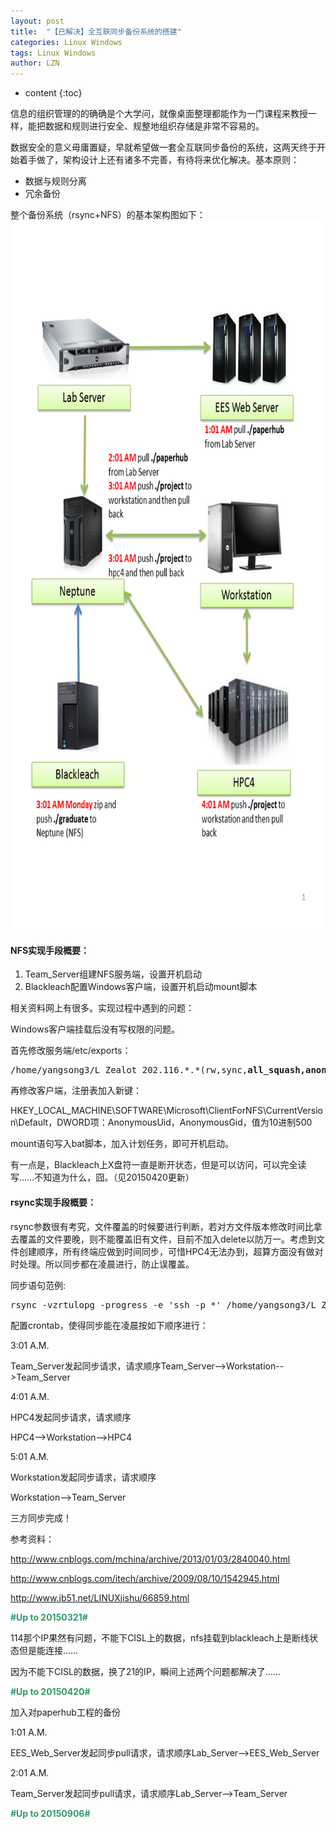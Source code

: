 ```yaml
---
layout: post
title:  "【已解决】全互联同步备份系统的搭建" 
categories: Linux Windows
tags: Linux Windows
author: LZN
---
```


* content
{:toc}

信息的组织管理的的确确是个大学问，就像桌面整理都能作为一门课程来教授一样，能把数据和规则进行安全、规整地组织存储是非常不容易的。

数据安全的意义毋庸置疑，早就希望做一套全互联同步备份的系统，这两天终于开始着手做了，架构设计上还有诸多不完善，有待将来优化解决。基本原则：
<ul>
	<li>数据与规则分离</li>
	<li>冗余备份</li>
</ul>
整个备份系统（rsync+NFS）的基本架构图如下：
<a href="../uploads/2015/03/bck_sys.png"><img class="alignnone size-full wp-image-685" src="../uploads/2015/03/bck_sys.png" alt="bck_sys" width="756" height="1134" /></a>
<h4>NFS实现手段概要：</h4>
<ol>
	<li>Team_Server组建NFS服务端，设置开机启动</li>
	<li>Blackleach配置Windows客户端，设置开机启动mount脚本</li>
</ol>
相关资料网上有很多。实现过程中遇到的问题：

Windows客户端挂载后没有写权限的问题。

首先修改服务端/etc/exports：
<pre>/home/yangsong3/L_Zealot 202.116.*.*(rw,sync,<strong>all_squash,anonuid=500,anongid=500</strong>)</pre>
再修改客户端，注册表加入新键：

HKEY_LOCAL_MACHINE\SOFTWARE\Microsoft\ClientForNFS\CurrentVersion\Default，DWORD项：AnonymousUid，AnonymousGid，值为10进制500

mount语句写入bat脚本，加入计划任务，即可开机启动。

有一点是，Blackleach上X盘符一直是断开状态，但是可以访问，可以完全读写……不知道为什么，囧。（见20150420更新）
<h4>rsync实现手段概要：</h4>
rsync参数很有考究，文件覆盖的时候要进行判断，若对方文件版本修改时间比拿去覆盖的文件要晚，则不能覆盖旧有文件，目前不加入delete以防万一。考虑到文件创建顺序，所有终端应做到时间同步，可惜HPC4无法办到，超算方面没有做对时处理。所以同步都在凌晨进行，防止误覆盖。

同步语句范例:
<pre>rsync -vzrtulopg -progress -e 'ssh -p *' /home/yangsong3/L_Zealot/project/ workstation@*.*.*.*:/home/workstation/L_Zealot/project/</pre>
配置crontab，使得同步能在凌晨按如下顺序进行：

3:01 A.M.

Team_Server发起同步请求，请求顺序Team_Server--&gt;Workstation--&gt;Team_Server

4:01 A.M.

HPC4发起同步请求，请求顺序

HPC4--&gt;Workstation--&gt;HPC4

5:01 A.M.

Workstation发起同步请求，请求顺序

Workstation--&gt;Team_Server

三方同步完成！

参考资料：

<a href="http://www.cnblogs.com/mchina/archive/2013/01/03/2840040.html">http://www.cnblogs.com/mchina/archive/2013/01/03/2840040.html</a>

<a href="http://www.cnblogs.com/itech/archive/2009/08/10/1542945.html">http://www.cnblogs.com/itech/archive/2009/08/10/1542945.html</a>

<a href="http://www.jb51.net/LINUXjishu/66859.html">http://www.jb51.net/LINUXjishu/66859.html</a>

<span style="color: #339966;"><strong>#Up to 20150321#</strong></span>

114那个IP果然有问题，不能下CISL上的数据，nfs挂载到blackleach上是断线状态但是能连接……

因为不能下CISL的数据，换了21的IP，瞬间上述两个问题都解决了……

<span style="color: #339966;"><strong>#Up to 20150420#</strong></span>

加入对paperhub工程的备份

1:01 A.M.

EES_Web_Server发起同步pull请求，请求顺序Lab_Server--&gt;EES_Web_Server

2:01 A.M.

Team_Server发起同步pull请求，请求顺序Lab_Server--&gt;Team_Server

<span style="color: #339966;"><strong>#Up to 20150906#</strong></span>